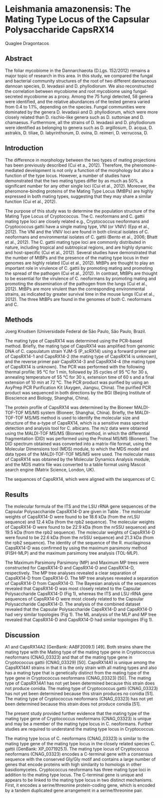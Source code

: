 # Leishmania amazonensis: The Mating Type Locus of the Capsular Polysaccharide CapsRX14
Quaglee Dragontacos


## Abstract
The foliar mycobiome in the Dannarchaeota (D.Lgs. 152/2012) remains a major topic of research in this area. In this study, we compared the fungal and bacterial community structures of the root of two different dannaceous dannoan species, D. levadasii and D. phyllodiorum. We also reconstructed the correlation between mycobiome and root mycobiome using fungal-secreted mycobiome as a proxy. Among the 75 fungi detected, 58 genera were identified, and the relative abundances of the tested genera varied from 0.4 to 1.1%, depending on the species. Fungal communities were dominated by the genera D. levadasii and D. phyllodiorum, which were more closely related than D. rischio-like genera such as D. suttoniae and D. chamaesus. Furthermore, all the strains of D. levadasii and D. phyllodiorum were identified as belonging to genera such as D. argillosum, D. acqua, D. astrakis, D. tiliae, D. labyrinthorum, D. ovina, D. reimeri, D. verrucosa, D.


## Introduction
The difference in morphology between the two types of mating projections has been previously described (Cui et a., 2012). Therefore, the pheromone-mediated development is not only a function of the morphology but also a function of the type locus. However, a number of studies have demonstrated that the two mating types differ by as much as 50%, a significant number for any other single loci (Cui et al., 2012). Moreover, the pheromone-binding proteins of the Mating Type Locus (MtBPs) are highly expressed in both mating types, suggesting that they may share a similar function (Cui et al., 2012).

The purpose of this study was to determine the population structure of the Mating Type Locus of Cryptococcus. The C. neoformans and C. gattii mating type loci are closely related e.g., Cryptococcus neoformans and Cryptococcus gattii have a single mating type, VNI (or VNIV) (Epp et al., 2012). The VNI and the VNIV loci are found in both clinical isolates of C. neoformans and environmental isolates of C. gattii (Bento et al., 2006; Bhatt et al., 2012). The C. gattii mating type loci are commonly distributed in nature, including tropical and subtropical regions, and are highly dynamic and host-specific (Cui et al., 2012). Several studies have demonstrated that the number of MtBPs and the presence of the mating type locus in their genomes are highly related (Cui et al., 2012). MtBPs are thought to play an important role in virulence of C. gattii by promoting mating and promoting the spread of the pathogen (Cui et al., 2012). In contrast, MtBPs are thought to be essential for the virulence of C. neoformans by promoting mating and promoting the dissemination of the pathogen from the lungs (Cui et al., 2012). MtBPs are more virulent than the corresponding environmental strains, as indicated by greater survival time in the mouse lungs (Cui et al., 2012). The three MtBPs are found in the genomes of both C. neoformans and C.


## Methods
Joerg Knudsen (Universidade Federal de São Paulo, São Paulo, Brazil.

The mating type of CapsRX14 was determined using the PCR-based method. Briefly, the mating type of CapsRX14 was amplified from genomic DNA of C. capsulatum strain YJM-S (P_scRX14) using a forward primer pair of CapsRX14-1 and CapsRX14-2 (the mating type of CapsRX14 is unknown), and the reverse primer pair CapsRX14-3 and CapsRX14-4 (the mating type of CapsRX14 is unknown). The PCR was performed with the following thermal profile: 95 °C for 1 min, followed by 35 cycles of 95 °C for 30 s, annealing temperature of 55 °C for 30 s, extension time of 60 s and a final extension of 10 min at 72 °C. The PCR product was purified by using an AxyPrep PCR Purification Kit (Axygen, Jiangsu, China). The purified PCR product was sequenced in both directions by the BGI (Beijing Institute of Bioscience and Biology, Shanghai, China).

The protein profile of CapsRX14 was determined by the Bioneer MALDI-TOF-TOF MS/MS system (Bioneer, Shanghai, China). Briefly, the MALDI-TOF-TOF MS/MS method is used to identify the molecular size and structure of the a-type of CapsRX14, which is a sensitive mass spectral detection and analysis tool for C. albicans. The m/z data were obtained using the MALDI-TOF MS/MS (Bioneer) method, in which the differential fragmentation (DID) was performed using the Proteal MS/MS (Bioneer). The DID spectrum obtained was converted into a matrix-file format, using the Molecular Dimensions tool (MDS) module, to which the MDS model and data types of the MALDI-TOF-TOF MS/MS were used. The molecular mass of CapsRX14 was obtained by the Molecular Dynamics Analysis module, and the MDS matrix file was converted to a table format using Mascot search engine (Matrix Science, London, UK).

The sequences of CapsRX14, which were aligned with the sequences of C.


## Results
The molecular formula of the ITS and the LSU rRNA gene sequences of the Capsular Polysaccharide CapsRX14-D are given in Table . The molecular weights of CapsRX14-D were found to be 18.6 kDa (from the nrLSU sequence) and 12.4 kDa (from the rpb2 sequence). The molecular weights of CapsRX14-D were found to be 22.9 kDa (from the nrSSU sequence) and 19.5 kDa (from the rpb2 sequence). The molecular weights of CapsRX14-D were found to be 22.6 kDa (from the nrSSU sequence) and 21.3 kDa (from the rpb2 sequence). The identity of the sequence of the R. mucilaginosa CapsRX14-D was confirmed by using the maximum parsimony method (FISH-MLP) and the maximum parsimony tree analysis (TOL-MLP).

The Maximum Parsimony Parsimony (MP) and Maximum MP trees were constructed for CapsRX14-D and CapsRX14-D and CapsRX14-D, respectively. The MP tree analyses revealed a clear separation of CapsRX14-D from CapsRX14-D. The MP tree analyses revealed a separation of CapsRX14-D from CapsRX14-D. The Bayesian analysis of the sequences revealed that CapsRX14-D was most closely related to the Capsular Polysaccharide CapsRX14-D (Fig 1), whereas the ITS and LSU rRNA gene sequences of CapsRX14-D were most closely related to the Capsular Polysaccharide CapsRX14-D. The analysis of the combined dataset revealed that the Capsular Polysaccharide CapsRX14-D and CapsRX14-D had very similar topologies (Fig 1). The ML analysis of the MLP and MP tree revealed that CapsRX14-D and CapsRX14-D had similar topologies (Fig 1).


## Discussion
A1 and CapsRX14A2 (GenBank: AABF2009.1) [49]. Both strains share the mating type with the Mating type of the mating type gene in Cryptococcus neoformans (CNAG_03323) and that of the mating type gene in Cryptococcus gattii (CNAG_03329) [50]. CapsRX14A1 is unique among the CapsRX14A1 strains in that it is the only strain with all mating types and also has a mating type that is genetically distinct from the mating type of the type gene in Cryptococcus neoformans (CNAG_03323) [50]. The mating type of CapsRX14A1 has not yet been determined because this strain does not produce conidia. The mating type of Cryptococcus gattii (CNAG_03323) has not yet been determined because this strain produces no conidia [51]. The mating type of Cryptococcus neoformans (CNAG_03323) has not yet been determined because this strain does not produce conidia [51].

The present study provided further evidence that the mating type of the mating type gene of Cryptococcus neoformans (CNAG_03323) is unique and may be a member of the mating type locus in C. neoformans. Further studies are required to understand the mating type locus in Cryptococcus.

The mating type locus of C. neoformans (CNAG_03323) is similar to the mating type gene of the mating type locus in the closely related species C. gattii (GenBank: XP_0071925.1). The mating type locus of Cryptococcus neoformans (CNAG_03323) encodes a C-terminal gene with a consensus sequence with the conserved Gly/Gly motif and contains a large number of genes that encode proteins with high similarity to homologs in other basidiomycetes. Cryptococcus neoformans has three mating type loci in addition to the mating type locus. The C-terminal gene is unique and appears to be linked to the mating type locus in two distinct mechanisms. First, it encodes a serine/threonine protein-coding gene, which is encoded by a tandem duplicated gene arrangement in a serine/threonine pair.
